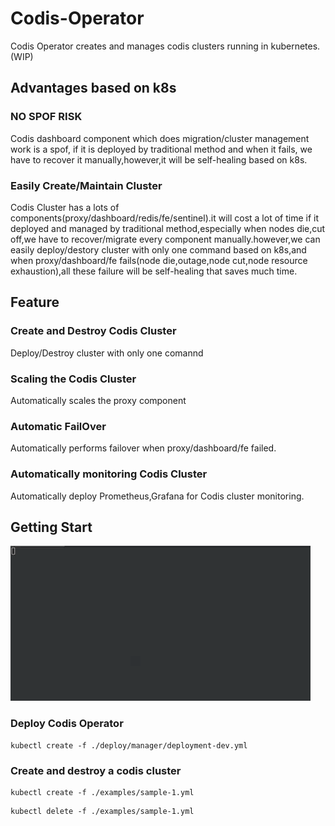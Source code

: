 # Codis-Operator

Codis Operator creates and manages codis clusters running in kubernetes.(WIP)

## Advantages based on k8s

### NO SPOF RISK

Codis dashboard component which does migration/cluster management work is a spof, if it is deployed by traditional method and when it fails, we have to recover it manually,however,it will be self-healing based on k8s.

### Easily Create/Maintain Cluster

Codis Cluster has a lots of components(proxy/dashboard/redis/fe/sentinel).it will cost a lot of time if it deployed and managed by traditional method,especially when nodes die,cut off,we have to recover/migrate every component manually.however,we can easily deploy/destory cluster with only one command based on k8s,and when proxy/dashboard/fe fails(node die,outage,node cut,node resource exhaustion),all these failure will be self-healing that saves much time.

## Feature

### Create and Destroy Codis Cluster

Deploy/Destroy cluster with only one comannd
	
### Scaling the Codis Cluster 

Automatically scales the proxy component

### Automatic FailOver

Automatically performs failover when proxy/dashboard/fe failed.

### Automatically monitoring Codis Cluster

Automatically deploy Prometheus,Grafana for Codis cluster monitoring.

## Getting Start

![Codis Operator demo](./doc/images/codis-operator.gif)

### Deploy Codis Operator
	
```
kubectl create -f ./deploy/manager/deployment-dev.yml
```

### Create and destroy a codis cluster

```
kubectl create -f ./examples/sample-1.yml
```

```
kubectl delete -f ./examples/sample-1.yml
```




